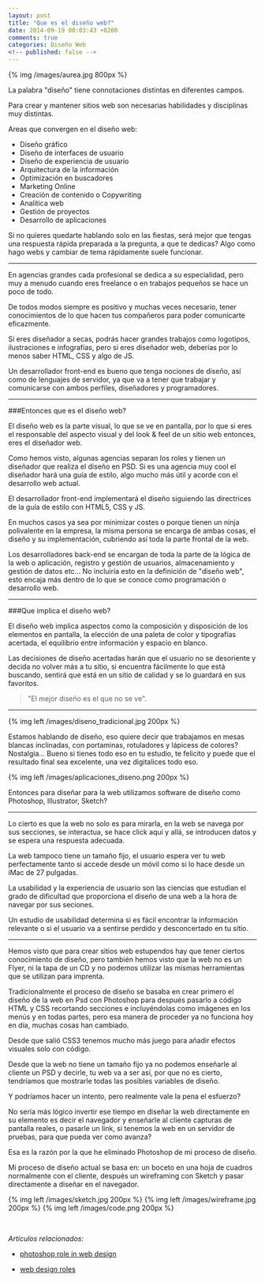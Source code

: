 ```yaml
---
layout: post
title: "Que es el diseño web?"
date: 2014-09-19 00:03:43 +0200
comments: true
categories: Diseño Web
<!-- published: false -->
---
```


<!--more-->

{% img /images/aurea.jpg 800px %}

La palabra "diseño" tiene connotaciones distintas en diferentes campos.

Para crear y mantener sitios web son necesarias habilidades y disciplinas muy distintas.

Areas que convergen en el diseño web:

+ Diseño gráfico
+ Diseño de interfaces de usuario
+ Diseño de experiencia de usuario
+ Arquitectura de la información
+ Optimización en buscadores
+ Marketing Online
+ Creación de contenido o Copywriting
+ Analítica web
+ Gestión de proyectos
+ Desarrollo de aplicaciones

Si no quieres quedarte hablando solo en las fiestas, será mejor que tengas una respuesta rápida preparada a la pregunta, a que te dedicas?  Algo como hago webs y cambiar de tema rápidamente suele funcionar.

<hr>

En agencias grandes cada profesional se dedica a su especialidad, pero muy a menudo cuando eres freelance o en trabajos pequeños se hace un poco de todo.

De todos modos siempre es positivo y muchas veces necesario, tener conocimientos de lo que hacen tus compañeros para poder comunicarte eficazmente.

Si eres diseñador a secas, podrás hacer grandes trabajos como logotipos, ilustraciones e infografías, pero si eres diseñador web, deberías por lo menos saber HTML, CSS y algo de JS.

Un desarrollador front-end es bueno que tenga nociones de diseño, así como de lenguajes de servidor, ya que va a tener que trabajar y comunicarse con ambos perfiles, diseñadores y programadores.

<hr>

###Entonces que es el diseño web?

El diseño web es la parte visual, lo que se ve en pantalla, por lo que si eres el responsable del aspecto visual y del look & feel de un sitio web entonces, eres el diseñador web.

Como hemos visto, algunas agencias separan los roles y tienen un diseñador que realiza el diseño en PSD.
Si es una agencia muy cool el diseñador hará una guía de estilo, algo mucho más útil y acorde con el desarrollo web actual.

El desarrollador front-end implementará el diseño siguiendo las directrices de la guía de estilo con HTML5, CSS y JS.

En muchos casos ya sea por minimizar costes o porque tienen un ninja polivalente en la empresa, la misma persona se encarga de ambas cosas, el diseño y su implementación, cubriendo así toda la parte frontal de la web.

Los desarrolladores back-end se encargan de toda la parte de la lógica de la web o aplicación, registro y gestión de usuarios, almacenamiento y gestión de datos etc...
No incluiría esto en la definición de "diseño web", esto encaja más dentro de lo que se conoce como programación o desarrollo web.

<hr>

###Que implica el diseño web?

El diseño web implica aspectos como la composición y disposición de los elementos en pantalla, la elección de una paleta de color y tipografías acertada, el equilibrio entre información y espacio en blanco.

Las decisiones de diseño acertadas harán que el usuario no se desoriente y decida no volver más a tu sitio, si encuentra fácilmente lo que está buscando,  sentirá que está en un sitio de calidad y se lo guardará en sus favoritos.


> "El mejor diseño es el que no se ve".

<hr>

{% img left /images/diseno_tradicional.jpg 200px %}

Estamos hablando de diseño, eso quiere decir que trabajamos en mesas blancas inclinadas, con portaminas, rotuladores y lápicess de colores? Nostalgia...
Bueno si tienes todo eso en tu estudio, te felicito y puede que el resultado final sea excelente, una vez digitalices todo eso.

<div class="clearfix"></div>

{% img left /images/aplicaciones_diseno.png 200px %}

Entonces para diseñar para la web utilizamos software de diseño como Photoshop, Illustrator, Sketch?

<div class="clearfix"></div>

<hr>

Lo cierto es que la web no solo es para mirarla, en la web se navega por sus secciones, se interactua, se hace click aquí y allá, se introducen datos y se espera una respuesta adecuada.

La web tampoco tiene un tamaño fijo, el usuario espera ver tu web perfectamente tanto si accede desde un móvil como si lo hace desde un iMac de 27 pulgadas.

La usabilidad y la experiencia de usuario son las ciencias que estudian el grado de dificultad que proporciona el diseño de una web a la hora de navegar por sus seciones.

Un estudio de usabilidad determina si es fácil encontrar la información relevante o si el usuario va a sentirse perdido y desconcertado en tu sitio.

<hr>

Hemos visto que para crear sitios web estupendos hay que tener ciertos conocimiento de diseño, pero también hemos visto que la web no es un Flyer, ni la tapa de un CD y no podemos utilizar las mismas herramientas que se utilizan para imprenta.

Tradicionalmente el proceso de diseño se basaba en crear primero el diseño de la web en Psd con Photoshop para después pasarlo a código HTML y CSS recortando secciones e incluyéndolas como imágenes en los menús y en todas partes, pero esa manera de proceder ya no funciona hoy en día, muchas cosas han cambiado. 

Desde que salió CSS3 tenemos mucho más juego para añadir efectos visuales solo con código.

Desde que la web no tiene un tamaño fijo ya no podemos enseñarle al cliente un PSD y decirle, tu web va a ser así, por que no es cierto, tendríamos que mostrarle todas las posibles variables de diseño. 

Y podríamos hacer un intento, pero realmente vale la pena el esfuerzo?

No sería más lógico invertir ese tiempo en diseñar la web directamente en su elemento es decir el navegador y enseñarle al cliente capturas de pantalla reales, o pasarle un link, si tenemos la web en un servidor de pruebas, para que pueda ver como avanza?


Esa es la razón por la que he eliminado Photoshop de mi proceso de diseño.

Mi proceso de diseño actual se basa en: un boceto en una hoja de cuadros normalmente con el cliente, después un wireframing con Sketch y pasar directamente a diseñar en el navegador.

{% img left /images/sketch.jpg 200px %}
{% img left /images/wireframe.jpg 200px %}
{% img left /images/code.png 200px %}

<div class="clearfix"></div>
<br>

*Artículos relacionados:*

+ [photoshop role in web design](http://design.tutsplus.com/articles/photoshop-role-in-web-design--psd-25137)

+ [web design roles](http://dotjay.co.uk/2004/11/web-design-roles)
